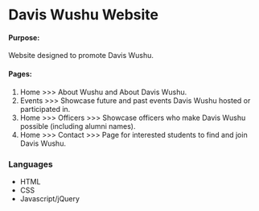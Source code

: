 <h1>Davis Wushu Website</h1>
<h4>Purpose:</h4> Website designed to promote Davis Wushu.
<h4>Pages:</h4>
<ol>
  <li>Home >>> About Wushu and About Davis Wushu.</li>
  <li>Events >>> Showcase future and past events Davis Wushu hosted or participated in.</li>
  <li>Home >>> Officers >>> Showcase officers who make Davis Wushu possible (including alumni names).</li>
  <li>Home >>> Contact >>> Page for interested students to find and join Davis Wushu.</li>
</ol>

<h3>Languages</h3>
<ul>
  <li>HTML</li>
  <li>CSS</li>
  <li>Javascript/jQuery</li>
</ul>
